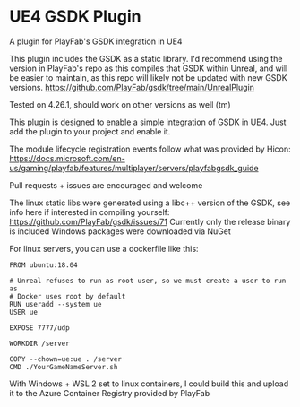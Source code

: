 # UE4 GSDK Plugin
A plugin for PlayFab's GSDK integration in UE4

This plugin includes the GSDK as a static library. I'd recommend using the version in PlayFab's repo as this compiles that GSDK within Unreal, and will be easier to maintain, as this repo will likely not be updated with new GSDK versions.
https://github.com/PlayFab/gsdk/tree/main/UnrealPlugin

Tested on 4.26.1, should work on other versions as well (tm)

This plugin is designed to enable a simple integration of GSDK in UE4. Just add the plugin to your project and enable it.

The module lifecycle registration events follow what was provided by Hicon: https://docs.microsoft.com/en-us/gaming/playfab/features/multiplayer/servers/playfabgsdk_guide

Pull requests + issues are encouraged and welcome

The linux static libs were generated using a libc++ version of the GSDK, see info here if interested in compiling yourself: https://github.com/PlayFab/gsdk/issues/71
Currently only the release binary is included
Windows packages were downloaded via NuGet

For linux servers, you can use a dockerfile like this:

```
FROM ubuntu:18.04

# Unreal refuses to run as root user, so we must create a user to run as
# Docker uses root by default
RUN useradd --system ue
USER ue

EXPOSE 7777/udp

WORKDIR /server

COPY --chown=ue:ue . /server
CMD ./YourGameNameServer.sh
```
With Windows + WSL 2 set to linux containers, I could build this and upload it to the Azure Container Registry provided by PlayFab
